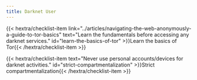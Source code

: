 ```yaml
---
title: Darknet User
---
```

{{< hextra/checklist-item link="../articles/navigating-the-web-anonymously-a-guide-to-tor-basics" text="Learn the fundamentals before accessing any darknet services." id="learn-the-basics-of-tor" >}}Learn the basics of Tor{{< /hextra/checklist-item >}}

{{< hextra/checklist-item text="Never use personal accounts/devices for darknet activities." id="strict-compartmentalization" >}}Strict compartmentalization{{< /hextra/checklist-item >}}